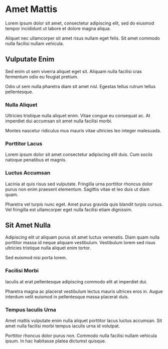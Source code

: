 # Amet Mattis

Lorem ipsum dolor sit amet, consectetur adipiscing elit, sed do eiusmod tempor incididunt ut labore et dolore magna aliqua.

Aliquet nec ullamcorper sit amet risus nullam eget felis. Sit amet commodo nulla facilisi nullam vehicula.

## Vulputate Enim

Sed enim ut sem viverra aliquet eget sit. Aliquam nulla facilisi cras fermentum odio eu feugiat pretium.

Odio ut sem nulla pharetra diam sit amet nisl. Egestas tellus rutrum tellus pellentesque.

### Nulla Aliquet

Ultricies tristique nulla aliquet enim. Vitae congue eu consequat ac. At imperdiet dui accumsan sit amet nulla facilisi morbi.

Montes nascetur ridiculus mus mauris vitae ultricies leo integer malesuada.

### Porttitor Lacus

Lorem ipsum dolor sit amet consectetur adipiscing elit duis. Cum sociis natoque penatibus et magnis.

### Luctus Accumsan

Lacinia at quis risus sed vulputate. Fringilla urna porttitor rhoncus dolor purus non enim praesent elementum. Sagittis vitae et leo duis ut diam quam.

Pharetra vel turpis nunc eget. Amet purus gravida quis blandit turpis cursus. Vel fringilla est ullamcorper eget nulla facilisi etiam dignissim.

## Sit Amet Nulla

Adipiscing elit ut aliquam purus sit amet luctus venenatis. Diam quam nulla porttitor massa id neque aliquam vestibulum. Vestibulum lorem sed risus ultricies tristique nulla aliquet enim tortor.

Sed euismod nisi porta lorem.

### Facilisi Morbi

Iaculis at erat pellentesque adipiscing commodo elit at imperdiet dui.

Pharetra magna ac placerat vestibulum lectus mauris ultrices eros in. Augue interdum velit euismod in pellentesque massa placerat duis.

### Tempus Iaculis Urna

Amet mattis vulputate enim nulla aliquet porttitor lacus luctus accumsan. Sit amet nulla facilisi morbi tempus iaculis urna id volutpat.

Porttitor rhoncus dolor purus non. Commodo nulla facilisi nullam vehicula ipsum. In hac habitasse platea dictumst quisque.
